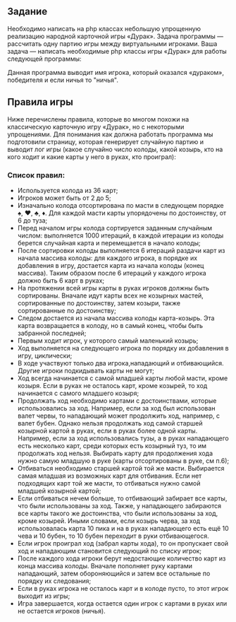 ## Задание
Необходимо написать на php классах небольшую упрощенную реализацию народной карточной игры «Дурак».
Задача программы — рассчитать одну партию игры между виртуальными игроками.
Ваша задача — написать необходимые php классы игры «Дурак» для работы следующей программы:

Данная программа выводит имя игрока, который оказался «дураком», победителя и если ничья то "ничья".

## Правила игры

Ниже перечислены правила, которые во многом похожи на классическую карточную игру «Дурак»,
но с некоторыми упрощениями. Для понимания как должна работать программа мы подготовили страницу,
которая генерирует случайную партию и выводит лог игры (какое случайно число колоды, какой козырь,
кто на кого ходит и какие карты у него в руках, кто проиграл):

### Список правил:

- Используется колода из 36 карт;
- Игроков может быть от 2 до 5;
- Изначально колода отсортирована по масти в следующем порядке ♠, ♥, ♣, ♦. Для каждой масти карты упорядочены по достоинству, от 6 до туза;
- Перед началом игры колода сортируется заданным случайным числом: выполняется 1000 итераций, в каждой итерации из колоды
берется случайная карта и перемещается в начало колоды;
- После сортировки колоды выполняется 6 итераций раздачи карт из начала массива колоды: для каждого игрока, в порядке их
добавления в игру, достается карта из начала колоды (конец массива). Таким образом после 6 итераций у каждого игрока должно быть 6 карт в руках;
- На протяжении всей игры карты в руках игроков должны быть сортированы. Вначале идут карты всех не козырных мастей, сортированные по достоинству, затем козыри, также сортированные по достоинству;
- Следом достается из начала массива колоды карта-козырь. Эта карта возвращается в колоду, но в самый конец, чтобы быть забранной последней;
- Первым ходит игрок, у которого самый маленький козырь;
- Ход выполняется на следующего игрока по порядку их добавления в игру, циклически;
- В ходе участвуют только два игрока,нападающий и отбивающийся. Другие игроки подкидывать карты не могут;
- Ход всегда начинается с самой младшей карты любой масти, кроме козыря. Если в руках не осталось карт, кроме козырей, то ход начинается с самого младшего козыря;
- Продолжать ход необходимо картами с достоинствами, которые использовались за ход. Например, если за ход был использован валет червы, то нападающий может продолжить ход, например, с валет бубен. Однако нельзя продолжать ход самой старшей козырной картой в руках, если в руках более одной карты. Например, если за ход использовались тузы, а в руках нападающего есть несколько карт, среди которых есть козырный туз, то им продолжать ход нельзя. Выбирать карту для продолжения хода нужно самую младшую в руке (карты отсортированы в руке, см п.6);
- Отбиваться необходимо старшей картой той же масти. Выбирается самая младшая из возможных карт для отбивания. Если нет подходящих карт той же масти, то отбиваться нужно самой младшей козырной картой;
- Если отбиваться нечем больше, то отбивающий забирает все карты, что были использованы за ход. Также, у нападающего забираются все карты такого же достоинства, что были использованы за ход, кроме козырей. Иными словами, если козырь черва, за ход использовалась карта 10 пика и на в руках нападающего есть ещё 10 чева и 10 бубен, то 10 бубен переходит в руки отбивающегося.
- Если игрок проиграл ход (забрал карты хода), то он пропускает свой ход и нападающим становится следующий по списку игрок;
- После каждого хода игроки берут недостающие количество карт из конца массива колоды. Вначале пополняет руку картами нападающий, затем обороняющийся и затем все остальные по порядку их следования;
- Если в руках игрока не осталось карт и в колоде пусто, то этот игрок выходит из игры;
- Игра завершается, когда остается один игрок с картами в руках или не остается игроков (ничья).
